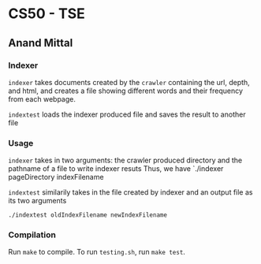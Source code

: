 # CS50 - TSE
## Anand Mittal
### Indexer
`indexer` takes documents created by the `crawler` containing the url, depth, and html, and creates a file showing different words and their frequency from each webpage.

 `indextest` loads the indexer produced file and saves the result to another file
 
 ### Usage
 `indexer` takes in two arguments: the crawler produced directory and the pathname of a file to write indexer resuts
  Thus, we have `./indexer pageDirectory indexFilename
 
 `indextest` similarily takes in the file created by indexer and an output file as its two arguments
 
 `./indextest oldIndexFilename newIndexFilename`
 
 ### Compilation
 Run `make` to compile. To run `testing.sh`, run `make test`. 
